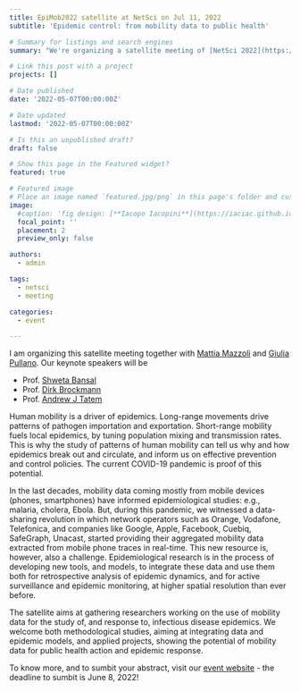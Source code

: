 ```yaml
---
title: EpiMob2022 satellite at NetSci on Jul 11, 2022
subtitle: 'Epidemic control: ​from mobility data to public health'

# Summary for listings and search engines
summary: "We're organizing a satellite meeting of [NetSci 2022](https://netsci2022.net/)"

# Link this post with a project
projects: []

# Date published
date: '2022-05-07T00:00:00Z'

# Date updated
lastmod: '2022-05-07T00:00:00Z'

# Is this an unpublished draft?
draft: false

# Show this page in the Featured widget?
featured: true

# Featured image
# Place an image named `featured.jpg/png` in this page's folder and customize its options here.
image:
  #caption: 'fig design: [**Iacopo Iacopini**](https://iaciac.github.io/)'
  focal_point: ''
  placement: 2
  preview_only: false

authors:
  - admin

tags:
  - netsci
  - meeting

categories:
  - event

---
```


I am organizing this satellite meeting together with [Mattia Mazzoli](https://mattiamazzoli.github.io/) and [Giulia Pullano](https://www.epicx-lab.com/giulia-pullano.html). Our keynote speakers will be

* Prof. [Shweta Bansal](https://sbansal.com/)
* Prof. [Dirk Brockmann](https://rocs.hu-berlin.de/author/prof.-dr.-dirk-brockmann/)
* Prof. [Andrew J Tatem](https://www.southampton.ac.uk/geography/about/staff/ajt1m11.page)

Human mobility is a driver of epidemics. Long-range movements drive patterns of pathogen importation and exportation. Short-range mobility fuels local epidemics, by tuning population mixing and transmission rates. This is why the study of patterns of human mobility can tell us why and how epidemics break out and circulate, and inform us on effective prevention and control policies. The current COVID-19 pandemic is proof of this potential.

In the last decades, mobility data coming mostly from mobile devices (phones, smartphones) have informed epidemiological studies: e.g., malaria, cholera, Ebola. But, during this pandemic, we witnessed a data-sharing revolution in which network operators such as Orange, Vodafone, Telefonica, and companies like Google, Apple, Facebook, Cuebiq, SafeGraph, Unacast, started providing their aggregated mobility data extracted from mobile phone traces in real-time. This new resource is, however, also a challenge. Epidemiological research is in the process of developing new tools, and models, to integrate these data and use them both for retrospective analysis of epidemic dynamics, and for active surveillance and epidemic monitoring, at higher spatial resolution than ever before.

​The satellite aims at gathering researchers working on the use of mobility data for the study of, and response to, infectious disease epidemics. We welcome both methodological studies, aiming at integrating data and epidemic models, and applied projects, showing the potential of mobility data for public health action and epidemic response.

To know more, and to sumbit your abstract, visit our [event website](https://epimob.weebly.com/call-for-abstracts.html) - the deadline to sumbit is June 8, 2022!
